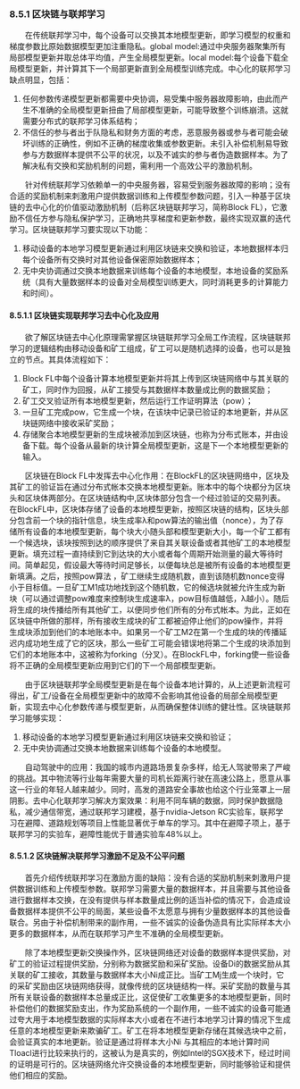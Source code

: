 ### 8.5.1 区块链与联邦学习
&emsp;&emsp;在传统联邦学习中，每个设备可以交换其本地模型更新，即学习模型的权重和梯度参数比原始数据模型更加注重隐私。global model:通过中央服务器聚集所有局部模型更新并取总体平均值，产生全局模型更新。local model:每个设备下载全局模型更新，并计算其下一个局部更新直到全局模型训练完成。中心化的联邦学习缺点明显，包括：

1. 任何参数传递模型更新都需要中央协调，易受集中服务器故障影响，由此而产生不准确的全局模型更新扭曲了局部模型更新，可能导致整个训练崩溃。这就需要分布式的联邦学习体系结构；
2. 不信任的参与者出于队隐私和财务方面的考虑，恶意服务器或参与者可能会破坏训练的正确性，例如不正确的梯度收集或参数更新。未引入补偿机制易导致参与方数据样本提供不公平的状况，以及不诚实的参与者伪造数据样本。为了解决私有交换和奖励机制的问题，需利用一个高效公平的激励机制。

&emsp;&emsp;针对传统联邦学习依赖单一的中央服务器，容易受到服务器故障的影响；没有合适的奖励机制来刺激用户提供数据训练和上传模型参数问题，引入一种基于区块链的去中心化的价值驱动激励机制（后称区块链联邦学习，简称Block FL），它激励不信任方参与隐私保护学习，正确地共享梯度和更新参数，最终实现双赢的迭代学习。区块链联邦学习要实现以下功能：

1. 移动设备的本地学习模型更新通过利用区块链来交换和验证，本地数据样本归每个设备所有交换时对其他设备保密原始数据样本；
2. 无中央协调通过交换本地数据来训练每个设备的本地模型，本地设备的奖励系统（具有大量数据样本的设备对全局模型训练更大，同时消耗更多的计算能力和时间）。

#### 8.5.1.1 区块链实现联邦学习去中心化及应用
&emsp;&emsp;欲了解区块链去中心化原理需掌握区块链联邦学习全局工作流程，区块链联邦学习的逻辑结构由移动设备和矿工组成，矿工可以是随机选择的设备，也可以是独立的节点。其具体流程如下：

1. Block FL中每个设备计算本地模型更新并将其上传到区块链网络中与其关联的矿工，同时作为回报，从矿工接受与其数据样本数量成比例的数据奖励；
2. 矿工交叉验证所有本地模型更新，然后运行工作证明算法（pow）；
3. 一旦矿工完成pow，它生成一个块，在该块中记录已验证的本地更新，并从区块链网络中接收采矿奖励；
4. 存储聚合本地模型更新的生成块被添加到区块链，也称为分布式账本，并由设备下载。每个设备从最新的块计算全局模型更新，这是下一个本地模型更新的输入。

&emsp;&emsp;区块链在Block FL中发挥去中心化作用：在BlockFL的区块链网络中，区块及其矿工的验证旨在通过分布式帐本交换本地模型更新。账本中的每个块都分为区块头和区块体两部分。在区块链结构中,区块体部分包含一个经过验证的交易列表。在BlockFL中，区块体存储了设备的本地模型更新，按照区块链的结构，区块头部分包含前一个块的指针信息，块生成率λ和pow算法的输出值（nonce），为了存储所有设备的本地模型更新，每个块大小随头部和模型更新大小，每一个矿工都有一个候选块，该块按照到达的顺序提供了来自其关联设备或者其他矿工的本地模型更新。填充过程一直持续到它到达块的大小或者每个周期开始测量的最大等待时间。简单起见，假设最大等待时间足够长，以便每块总是被所有设备的本地模型更新填满。之后，按照pow算法 ，矿工继续生成随机数，直到该随机数nonce变得小于目标值。一旦矿工M1成功地找到这个随机数，它的候选块就被允许生成为新块（可以通过调整pow难度来控制块生成速率λ，pow目标值越低，λ越小）。随后将生成的块传播给所有其他矿工，以便同步他们所有的分布式帐本。为此，正如在区块链中所做的那样，所有接收生成块的矿工都被迫停止他们的pow操作，并将生成块添加到他们的本地账本中。如果另一个矿工M2在第一个生成的块的传播延迟内成功地生成了它的区块，那么一些矿工可能会错误地将第二个生成的块添加到它们的本地账本中，这被称为forking（分叉）。在BlockFL中，forking使一些设备将不正确的全局模型更新应用到它们的下一个局部模型更新。

&emsp;&emsp;由于区块链联邦学全局模型更新是在每个设备本地计算的，从上述更新流程可得出，矿工/设备在全局模型更新中的故障不会影响其他设备的局部全局模型更新，实现去中心化参数传递与模型更新，从而确保整体训练的健壮性。区块链联邦学习能够实现：

1. 移动设备的本地学习模型更新通过利用区块链来交换和验证；
2. 无中央协调通过交换本地数据来训练每个设备的本地模型。

&emsp;&emsp;自动驾驶中的应用：我国的城市内道路场景复杂多样，给无人驾驶带来了严峻的挑战。其中物流等行业每年需要大量的司机长距离行驶在高速公路上，愿意从事这一行业的年轻人越来越少。同时，高发的道路安全事故也给这个行业笼罩上一层阴影。去中心化联邦学习解决方案效果：利用不同车辆的数据，同时保护数据隐私，减少通信带宽，通过联邦学习建模，基于nvidia-Jetson RC实验车，联邦学习在避障、道路规划等项目上性能显著优于单车的学习。其中在避障子项上，基于联邦学习的实验车，避障性能优于普通实验车48%以上。

#### 8.5.1.2 区块链解决联邦学习激励不足及不公平问题
&emsp;&emsp;首先介绍传统联邦学习在激励方面的缺陷：没有合适的奖励机制来刺激用户提供数据训练和上传模型参数。联邦学习需要大量的数据样本，并且需要与其他设备进行数据样本交换，在没有提供与样本数量成比例的适当补偿的情况下，会造成设备数据样本提供不公平的局面，某些设备不太愿意与拥有少量数据样本的其他设备联合。另由于补偿机制带来的副作用，一些不诚实的设备伪造具有比实际样本大小更多的数据样本，从而在联邦学习产生不准确的全局模型更新。

&emsp;&emsp;除了本地模型更新交换操作外，区块链网络还对设备的数据样本提供奖励，对矿工的验证过程提供奖励，分别称为数据奖励和采矿奖励。设备Di的数据奖励从其关联的矿工接收，其数量与数据样本大小Ni成正比。当矿工Mj生成一个块时，它的采矿奖励由区块链网络获得，就像传统的区块链结构一样。采矿奖励的数量与其所有关联设备的数据样本总量成正比，这促使矿工收集更多的本地模型更新，同时补偿他们的数据奖励支出，作为奖励系统的一个副作用，一些不诚实的设备可能通过夸大用于本地模型数据的实际样本大小或者在不进行本地学习计算的情况下生成任意的本地模型更新来欺骗矿工。矿工在将本地模型更新存储在其候选块中之前，会验证真实的本地更新。验证是通过将样本大小Ni 与其相应的本地计算时间Tloacl进行比较来执行的，这被认为是真实的，例如Intel的SGX技术下，经过时间的证明是可行的。区块链网络允许交换设备的本地模型更新，同时能够验证和提供他们相应的奖励。
